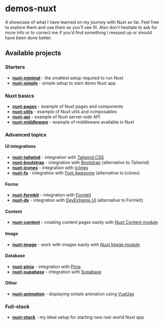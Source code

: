 # demos-nuxt
A showcase of what I have learned on my journey with Nuxt so far. Feel free to explore them and use them as you'll see fit. Also don't hesitate to ask for more info or to correct me if you'd find something I messed up or should have been done better.

## Available projects
### Starters
- [**nuxt-minimal**](https://github.com/AloisSeckar/demos-nuxt/tree/main/nuxt-minimal) - the smallest setup required to run Nuxt
- [**nuxt-simple**](https://github.com/AloisSeckar/demos-nuxt/tree/main/nuxt-simple) - simple setup to start demo Nuxt app
### Nuxt basics
- [**nuxt-pages**](https://github.com/AloisSeckar/demos-nuxt/tree/main/nuxt-pages) - example of Nuxt pages and components
- [**nuxt-utils**](https://github.com/AloisSeckar/demos-nuxt/tree/main/nuxt-utils) - example of Nuxt utils and composables
- [**nuxt-api**](https://github.com/AloisSeckar/demos-nuxt/tree/main/nuxt-api) - example of Nuxt server-side API
- [**nuxt-middleware**](https://github.com/AloisSeckar/demos-nuxt/tree/main/nuxt-middleware) - example of middleware available in Nuxt
### Advanced topics
#### UI integrations
- [**nuxt-tailwind**](https://github.com/AloisSeckar/demos-nuxt/tree/main/nuxt-tailwind) - integration with [Tailwind CSS](https://tailwindcss.com/)
- [**nuxt-bootstrap**](https://github.com/AloisSeckar/demos-nuxt/tree/main/nuxt-bootstrap) - integration with [Bootstrap](https://getbootstrap.com/) (alternative to Tailwind)
- [**nuxt-icones**](https://github.com/AloisSeckar/demos-nuxt/tree/main/nuxt-fa) - integration with [Icônes](https://icones.js.org/)
- [**nuxt-fa**](https://github.com/AloisSeckar/demos-nuxt/tree/main/nuxt-fa) - integration with [Font Awesome](https://fontawesome.com/) (alternative to Icônes)

#### Forms
- [**nuxt-formkit**](https://github.com/AloisSeckar/demos-nuxt/tree/main/nuxt-formkit) - integration with [Formkit](https://formkit.com/)
- [**nuxt-dx**](https://github.com/AloisSeckar/demos-nuxt/tree/main/nuxt-dx) - integration with [DevExtreme UI](https://js.devexpress.com/) (alternative to Formkit)

#### Content
- [**nuxt-content**](https://github.com/AloisSeckar/demos-nuxt/tree/main/nuxt-content) - creating content pages easily with [Nuxt Content module](https://content.nuxtjs.org/)

#### Image
- [**nuxt-image**](https://github.com/AloisSeckar/demos-nuxt/tree/main/nuxt-image) - work with images easily with [Nuxt Image module](https://image.nuxt.com/)

#### Database
- [**nuxt-pinia**](https://github.com/AloisSeckar/demos-nuxt/tree/main/nuxt-pinia) - integration with [Pinia](https://pinia.vuejs.org/)
- [**nuxt-supabase**](https://github.com/AloisSeckar/demos-nuxt/tree/main/nuxt-supabase) - integration with [Supabase](https://supabase.com/)

#### Other
- [**nuxt-animation**](https://github.com/AloisSeckar/demos-nuxt/tree/main/nuxt-animation) - displaying simple animation using [VueUse](https://vueuse.org/)

### Full-stack
- [**nuxt-stack**](https://github.com/AloisSeckar/demos-nuxt/tree/main/nuxt-stack) - my ideal setup for starting new real-world Nuxt app
